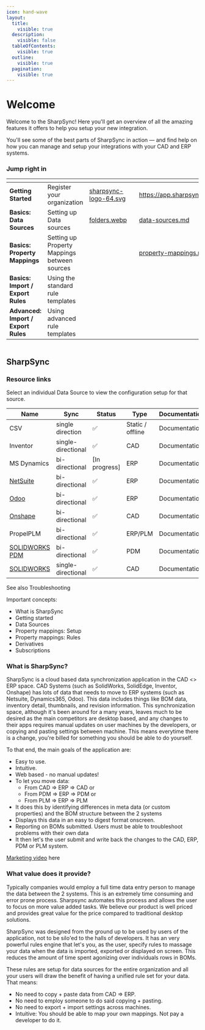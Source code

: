 ```yaml
---
icon: hand-wave
layout:
  title:
    visible: true
  description:
    visible: false
  tableOfContents:
    visible: true
  outline:
    visible: true
  pagination:
    visible: true
---
```


# Welcome

Welcome to the SharpSync! Here you'll get an overview of all the amazing features it offers to help you setup your new integration.

You'll see some of the best parts of SharpSync in action — and find help on how you can manage and setup your integrations with your CAD and ERP systems.



### Jump right in

<table data-view="cards"><thead><tr><th></th><th></th><th data-hidden data-card-cover data-type="files"></th><th data-hidden></th><th data-hidden data-card-target data-type="content-ref"></th></tr></thead><tbody><tr><td><strong>Getting Started</strong></td><td>Register your organization</td><td><a href=".gitbook/assets/sharpsync-logo-64.svg">sharpsync-logo-64.svg</a></td><td></td><td><a href="https://app.sharpsync.net/organization/register">https://app.sharpsync.net/organization/register</a></td></tr><tr><td><strong>Basics: Data Sources</strong></td><td>Setting up Data sources</td><td><a href=".gitbook/assets/folders.webp">folders.webp</a></td><td></td><td><a href="fundamentals/data-sources.md">data-sources.md</a></td></tr><tr><td><strong>Basics: Property Mappings</strong></td><td>Setting up Property Mappings between sources</td><td></td><td></td><td><a href="fundamentals/property-mappings.md">property-mappings.md</a></td></tr><tr><td><strong>Basics: Import / Export Rules</strong></td><td>Using the standard rule templates</td><td></td><td></td><td></td></tr><tr><td><strong>Advanced: Import / Export Rules</strong></td><td>Using advanced rule templates</td><td></td><td></td><td></td></tr></tbody></table>

<figure><img src="https://sharpsync.net/wp-content/uploads/2024/01/SharpSync_Home_Banner-1200x313.png" alt=""><figcaption></figcaption></figure>

## SharpSync

### Resource links

Select an individual Data Source to view the configuration setup for that source.

<table data-full-width="false"><thead><tr><th width="195">Name</th><th>Sync</th><th>Status</th><th>Type</th><th data-hidden>Documentation</th></tr></thead><tbody><tr><td>CSV</td><td>single direction</td><td><span data-gb-custom-inline data-tag="emoji" data-code="2705">✅</span></td><td>Static / offline</td><td>Documentation</td></tr><tr><td>Inventor</td><td>single-directional</td><td><span data-gb-custom-inline data-tag="emoji" data-code="2705">✅</span></td><td>CAD</td><td>Documentation</td></tr><tr><td>MS Dynamics</td><td>bi-directional</td><td>[In progress]</td><td>ERP</td><td>Documentation</td></tr><tr><td><a href="data-sources/netsuite/">NetSuite</a></td><td>bi-directional</td><td><span data-gb-custom-inline data-tag="emoji" data-code="2705">✅</span></td><td>ERP</td><td>Documentation</td></tr><tr><td><a href="data-sources/odoo/">Odoo</a></td><td>bi-directional</td><td><span data-gb-custom-inline data-tag="emoji" data-code="2705">✅</span></td><td>ERP</td><td>Documentation</td></tr><tr><td><a href="data-sources/onshape.md">Onshape</a></td><td>bi-directional</td><td><span data-gb-custom-inline data-tag="emoji" data-code="2705">✅</span></td><td>CAD</td><td>Documentation</td></tr><tr><td>PropelPLM</td><td>bi-directional</td><td><span data-gb-custom-inline data-tag="emoji" data-code="2705">✅</span></td><td>ERP/PLM</td><td>Documentation</td></tr><tr><td><a href="data-sources/solidworks-pdm.md">SOLIDWORKS PDM</a></td><td>bi-directional</td><td><span data-gb-custom-inline data-tag="emoji" data-code="2705">✅</span></td><td>PDM</td><td>Documentation</td></tr><tr><td><a href="data-sources/solidworks.md">SOLIDWORKS</a></td><td>single-directional</td><td><span data-gb-custom-inline data-tag="emoji" data-code="2705">✅</span></td><td>CAD</td><td>Documentation</td></tr></tbody></table>

See also Troubleshooting

Important concepts:

* What is SharpSync
* Getting started
* Data Sources
* Property mappings: Setup
* Property mappings: Rules
* Derivatives
* Subscriptions

### What is SharpSync?

SharpSync is a cloud based data synchronization application in the CAD <> ERP space. CAD Systems (such as SolidWorks, SolidEdge, Inventor, Onshape) has lots of data that needs to move to ERP systems (such as Netsuite, Dynamics365, Odoo). This data includes things like BOM data, inventory detail, thumbnails, and revision information. This synchronization space, although it's been around for a many years, leaves much to be desired as the main competitors are desktop based, and any changes to their apps requires manual updates on user machines by the developers, or copying and pasting settings between machine. This means everytime there is a change, you're billed for something you should be able to do yourself.

To that end, the main goals of the application are:

* Easy to use.
* Intuitive.
* Web based - no manual updates!
* To let you move data:
  * From CAD => ERP => CAD or
  * From PDM => ERP => PDM or
  * From PLM => ERP => PLM
* It does this by identifying differences in meta data (or custom properties) and the BOM structure between the 2 systems
* Displays this data in an easy to digest format onscreen.
* Reporting on BOMs submitted. Users must be able to troubleshoot problems with their own data
* It then let's the user submit and write back the changes to the CAD, ERP, PDM or PLM system.

[Marketing video](https://sharpsync.net/wp-content/uploads/2024/06/SharpSync-Promo-1.mp4) here

### What value does it provide?

Typically companies would employ a full time data entry person to manage the data between the 2 systems. This is an extremely time consuming and error prone process. Sharpsync automates this process and allows the user to focus on more value added tasks. We believe our product is well priced and provides great value for the price compared to traditional desktop solutions.

SharpSync was designed from the ground up to be used by users of the application, not to be silo'ed to the halls of developers. It has an very powerful rules engine that let's you, as the user, specify rules to massage your data when the data is imported, exported or displayed on screen. This reduces the amount of time spent agonizing over individuals rows in BOMs.

These rules are setup for data sources for the entire organization and all your users will draw the benefit of having a unified rule set for your data. That means:

* No need to copy + paste data from CAD => ERP.
* No need to employ someone to do said copying + pasting.
* No need to export + import settings across machines.
* Intuitive: You should be able to map your own mappings. Not pay a developer to do it.
